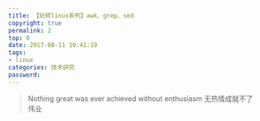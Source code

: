 ```yaml
---
title: 【玩转linux系列】awk、grep、sed
copyright: true
permalink: 2
top: 0
date: 2017-08-11 10:41:19
tags:
- linux
categories: 技术研究
password:
---
```

<blockquote class="blockquote-center">Nothing great was ever achieved without enthusiasm
无热情成就不了伟业
</blockquote>
　　